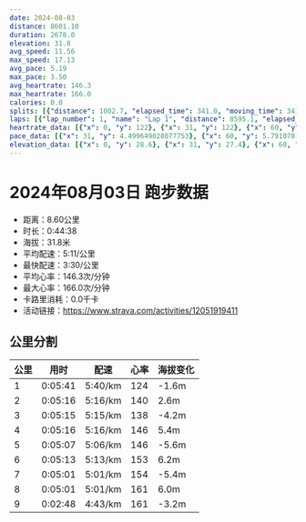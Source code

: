 ```yaml
---
date: 2024-08-03
distance: 8601.10
duration: 2678.0
elevation: 31.8
avg_speed: 11.56
max_speed: 17.13
avg_pace: 5.19
max_pace: 3.50
avg_heartrate: 146.3
max_heartrate: 166.0
calories: 0.0
splits: [{"distance": 1002.7, "elapsed_time": 341.0, "moving_time": 341.0, "average_speed": 2.94, "pace": 5.668945578231292, "average_heartrate": 124.37941176470588, "elevation_difference": -1.6, "split_number": 1}, {"distance": 999.0, "elapsed_time": 316.0, "moving_time": 316.0, "average_speed": 3.16, "pace": 5.274272151898733, "average_heartrate": 140.4272151898734, "elevation_difference": 2.6, "split_number": 2}, {"distance": 999.7, "elapsed_time": 315.0, "moving_time": 315.0, "average_speed": 3.17, "pace": 5.2576340694006305, "average_heartrate": 138.8126984126984, "elevation_difference": -4.2, "split_number": 3}, {"distance": 998.7, "elapsed_time": 316.0, "moving_time": 316.0, "average_speed": 3.16, "pace": 5.274272151898733, "average_heartrate": 146.61708860759492, "elevation_difference": 5.4, "split_number": 4}, {"distance": 1002.3, "elapsed_time": 307.0, "moving_time": 307.0, "average_speed": 3.26, "pace": 5.112484662576687, "average_heartrate": 146.27361563517914, "elevation_difference": -5.6, "split_number": 5}, {"distance": 999.3, "elapsed_time": 313.0, "moving_time": 313.0, "average_speed": 3.19, "pace": 5.224670846394984, "average_heartrate": 153.19808306709265, "elevation_difference": 6.2, "split_number": 6}, {"distance": 999.1, "elapsed_time": 301.0, "moving_time": 301.0, "average_speed": 3.32, "pace": 5.020090361445783, "average_heartrate": 154.08637873754154, "elevation_difference": -5.4, "split_number": 7}, {"distance": 1000.6, "elapsed_time": 301.0, "moving_time": 301.0, "average_speed": 3.32, "pace": 5.020090361445783, "average_heartrate": 161.14715719063545, "elevation_difference": 6.0, "split_number": 8}, {"distance": 593.7, "elapsed_time": 171.0, "moving_time": 168.0, "average_speed": 3.53, "pace": 4.721444759206799, "average_heartrate": 161.8323353293413, "elevation_difference": -3.2, "split_number": 9}]
laps: [{"lap_number": 1, "name": "Lap 1", "distance": 8595.1, "elapsed_time": 2680.0, "moving_time": 2680.0, "average_speed": 3.21, "pace": 5.192118380062305, "average_heartrate": 146.54, "max_heartrate": 165, "start_date": "2024-08-03 20:44:23+00:00", "elevation_difference": 31.8}]
heartrate_data: [{"x": 0, "y": 122}, {"x": 31, "y": 122}, {"x": 60, "y": 110}, {"x": 90, "y": 119}, {"x": 119, "y": 120}, {"x": 149, "y": 122}, {"x": 177, "y": 124}, {"x": 206, "y": 126}, {"x": 234, "y": 127}, {"x": 263, "y": 133}, {"x": 293, "y": 129}, {"x": 323, "y": 135}, {"x": 351, "y": 140}, {"x": 378, "y": 142}, {"x": 405, "y": 144}, {"x": 433, "y": 145}, {"x": 461, "y": 141}, {"x": 490, "y": 144}, {"x": 518, "y": 138}, {"x": 544, "y": 139}, {"x": 569, "y": 137}, {"x": 596, "y": 138}, {"x": 623, "y": 137}, {"x": 650, "y": 140}, {"x": 676, "y": 138}, {"x": 703, "y": 139}, {"x": 729, "y": 136}, {"x": 756, "y": 140}, {"x": 782, "y": 138}, {"x": 810, "y": 138}, {"x": 836, "y": 140}, {"x": 863, "y": 142}, {"x": 890, "y": 139}, {"x": 918, "y": 138}, {"x": 947, "y": 141}, {"x": 976, "y": 137}, {"x": 1005, "y": 147}, {"x": 1032, "y": 143}, {"x": 1058, "y": 145}, {"x": 1085, "y": 150}, {"x": 1113, "y": 146}, {"x": 1142, "y": 150}, {"x": 1170, "y": 148}, {"x": 1196, "y": 148}, {"x": 1223, "y": 146}, {"x": 1248, "y": 146}, {"x": 1274, "y": 145}, {"x": 1302, "y": 147}, {"x": 1329, "y": 148}, {"x": 1354, "y": 143}, {"x": 1382, "y": 143}, {"x": 1407, "y": 147}, {"x": 1433, "y": 148}, {"x": 1460, "y": 144}, {"x": 1486, "y": 146}, {"x": 1513, "y": 145}, {"x": 1539, "y": 152}, {"x": 1565, "y": 149}, {"x": 1590, "y": 148}, {"x": 1618, "y": 149}, {"x": 1646, "y": 151}, {"x": 1675, "y": 150}, {"x": 1702, "y": 150}, {"x": 1728, "y": 156}, {"x": 1754, "y": 154}, {"x": 1782, "y": 156}, {"x": 1809, "y": 156}, {"x": 1837, "y": 158}, {"x": 1864, "y": 156}, {"x": 1889, "y": 154}, {"x": 1914, "y": 153}, {"x": 1939, "y": 154}, {"x": 1965, "y": 153}, {"x": 1992, "y": 156}, {"x": 2019, "y": 153}, {"x": 2045, "y": 155}, {"x": 2070, "y": 154}, {"x": 2096, "y": 153}, {"x": 2121, "y": 155}, {"x": 2147, "y": 153}, {"x": 2174, "y": 153}, {"x": 2199, "y": 155}, {"x": 2224, "y": 156}, {"x": 2250, "y": 157}, {"x": 2274, "y": 158}, {"x": 2304, "y": 158}, {"x": 2330, "y": 162}, {"x": 2356, "y": 162}, {"x": 2381, "y": 163}, {"x": 2406, "y": 163}, {"x": 2433, "y": 164}, {"x": 2459, "y": 164}, {"x": 2484, "y": 165}, {"x": 2510, "y": 162}, {"x": 2534, "y": 163}, {"x": 2559, "y": 162}, {"x": 2583, "y": 163}, {"x": 2607, "y": 161}, {"x": 2633, "y": 160}, {"x": 2657, "y": 160}]
pace_data: [{"x": 31, "y": 4.499649028077753}, {"x": 60, "y": 5.791070187630298}, {"x": 90, "y": 5.807212543554006}, {"x": 119, "y": 5.7650294015911445}, {"x": 149, "y": 6.4350193050193045}, {"x": 177, "y": 5.3044875875238695}, {"x": 206, "y": 5.036778482925355}, {"x": 234, "y": 4.6856058476244025}, {"x": 263, "y": 6.495206547155105}, {"x": 293, "y": 5.920674955595026}, {"x": 323, "y": 5.978012912482066}, {"x": 351, "y": 5.023116335141651}, {"x": 378, "y": 5.287658629441624}, {"x": 405, "y": 4.9900299401197605}, {"x": 433, "y": 4.957376561570493}, {"x": 461, "y": 5.187270463741052}, {"x": 490, "y": 5.856184118060435}, {"x": 518, "y": 4.745643507972665}, {"x": 544, "y": 5.106219362745098}, {"x": 569, "y": 4.850611175785797}, {"x": 596, "y": 4.477888232133261}, {"x": 623, "y": 6.0562136627906975}, {"x": 650, "y": 5.49149917627677}, {"x": 676, "y": 5.557419139713237}, {"x": 703, "y": 5.1567759900990096}, {"x": 729, "y": 4.821145501880243}, {"x": 756, "y": 4.981081888822474}, {"x": 782, "y": 5.294377382465057}, {"x": 810, "y": 6.334739642721399}, {"x": 836, "y": 5.224670846394984}, {"x": 863, "y": 4.929517894114167}, {"x": 890, "y": 5.087515262515263}, {"x": 918, "y": 5.029179239589619}, {"x": 947, "y": 6.021206647398844}, {"x": 976, "y": 7.236951801997394}, {"x": 1005, "y": 5.561127794461128}, {"x": 1032, "y": 5.302799872733058}, {"x": 1058, "y": 4.779667335818755}, {"x": 1085, "y": 4.975134328358209}, {"x": 1113, "y": 5.526094164456233}, {"x": 1142, "y": 6.993999160721779}, {"x": 1170, "y": 5.112484662576687}, {"x": 1196, "y": 4.935356825584838}, {"x": 1223, "y": 5.783032616238723}, {"x": 1248, "y": 5.136117103235747}, {"x": 1274, "y": 4.778297018348623}, {"x": 1302, "y": 5.747137931034483}, {"x": 1329, "y": 5.035256797583081}, {"x": 1354, "y": 4.673780145821649}, {"x": 1382, "y": 5.056644417475728}, {"x": 1407, "y": 5.018578741342968}, {"x": 1433, "y": 4.979593665969524}, {"x": 1460, "y": 4.939745109662121}, {"x": 1486, "y": 5.277612412919569}, {"x": 1513, "y": 5.924884464984002}, {"x": 1539, "y": 5.005015015015014}, {"x": 1565, "y": 4.3998680042238645}, {"x": 1590, "y": 4.887595307917888}, {"x": 1618, "y": 4.822540509259259}, {"x": 1646, "y": 6.191196136701336}, {"x": 1675, "y": 5.404247730220493}, {"x": 1702, "y": 5.017068031306441}, {"x": 1728, "y": 4.957376561570493}, {"x": 1754, "y": 5.006518474016221}, {"x": 1782, "y": 4.97364965681886}, {"x": 1809, "y": 6.53852491173009}, {"x": 1837, "y": 5.432431551499348}, {"x": 1864, "y": 4.56246920339447}, {"x": 1889, "y": 4.561220580186097}, {"x": 1914, "y": 4.775558739255014}, {"x": 1939, "y": 4.489951508620689}, {"x": 1965, "y": 4.830927536231884}, {"x": 1992, "y": 5.587227623198122}, {"x": 2019, "y": 4.94854513064133}, {"x": 2045, "y": 5.973727598566308}, {"x": 2070, "y": 4.347078768909754}, {"x": 2096, "y": 4.853436225975538}, {"x": 2121, "y": 5.781026708289975}, {"x": 2147, "y": 4.697491544532131}, {"x": 2174, "y": 5.251008191556395}, {"x": 2199, "y": 5.9185724431818185}, {"x": 2224, "y": 4.981081888822474}, {"x": 2250, "y": 4.70544889892716}, {"x": 2274, "y": 4.797553252734599}, {"x": 2304, "y": 5.931209964412811}, {"x": 2330, "y": 4.884730363423212}, {"x": 2356, "y": 5.050515151515151}, {"x": 2381, "y": 5.47166776099803}, {"x": 2406, "y": 4.686923509561304}, {"x": 2433, "y": 5.319725502713054}, {"x": 2459, "y": 5.134534812076401}, {"x": 2484, "y": 4.724121315192743}, {"x": 2510, "y": 4.761914285714285}, {"x": 2534, "y": 5.289336718502063}, {"x": 2559, "y": 3.752071139126519}, {"x": 2583, "y": 4.162512487512488}, {"x": 2607, "y": 4.475483351235231}, {"x": 2633, "y": 4.662013986013985}, {"x": 2657, "y": 4.229053539710733}]
elevation_data: [{"x": 0, "y": 28.6}, {"x": 31, "y": 27.4}, {"x": 60, "y": 27.2}, {"x": 90, "y": 27.2}, {"x": 119, "y": 27.2}, {"x": 149, "y": 27.0}, {"x": 177, "y": 26.4}, {"x": 206, "y": 25.6}, {"x": 234, "y": 24.8}, {"x": 263, "y": 24.6}, {"x": 293, "y": 25.4}, {"x": 323, "y": 26.2}, {"x": 351, "y": 27.4}, {"x": 378, "y": 29.8}, {"x": 405, "y": 32.2}, {"x": 433, "y": 32.0}, {"x": 461, "y": 32.2}, {"x": 490, "y": 32.4}, {"x": 518, "y": 31.8}, {"x": 544, "y": 31.6}, {"x": 569, "y": 31.4}, {"x": 596, "y": 31.4}, {"x": 623, "y": 31.0}, {"x": 650, "y": 30.2}, {"x": 676, "y": 28.8}, {"x": 703, "y": 28.0}, {"x": 729, "y": 27.4}, {"x": 756, "y": 27.2}, {"x": 782, "y": 27.0}, {"x": 810, "y": 27.0}, {"x": 836, "y": 26.8}, {"x": 863, "y": 26.2}, {"x": 890, "y": 25.6}, {"x": 918, "y": 25.0}, {"x": 947, "y": 24.6}, {"x": 976, "y": 25.4}, {"x": 1005, "y": 26.2}, {"x": 1032, "y": 27.8}, {"x": 1058, "y": 29.6}, {"x": 1085, "y": 31.0}, {"x": 1113, "y": 31.4}, {"x": 1142, "y": 32.2}, {"x": 1170, "y": 32.4}, {"x": 1196, "y": 31.6}, {"x": 1223, "y": 31.4}, {"x": 1248, "y": 31.0}, {"x": 1274, "y": 31.0}, {"x": 1302, "y": 30.8}, {"x": 1329, "y": 30.2}, {"x": 1354, "y": 28.8}, {"x": 1382, "y": 28.2}, {"x": 1407, "y": 27.4}, {"x": 1433, "y": 27.0}, {"x": 1460, "y": 27.0}, {"x": 1486, "y": 26.8}, {"x": 1513, "y": 26.6}, {"x": 1539, "y": 26.0}, {"x": 1565, "y": 25.8}, {"x": 1590, "y": 25.2}, {"x": 1618, "y": 24.8}, {"x": 1646, "y": 25.6}, {"x": 1675, "y": 26.6}, {"x": 1702, "y": 27.6}, {"x": 1728, "y": 29.2}, {"x": 1754, "y": 30.6}, {"x": 1782, "y": 30.4}, {"x": 1809, "y": 32.2}, {"x": 1837, "y": 33.0}, {"x": 1864, "y": 31.6}, {"x": 1889, "y": 31.6}, {"x": 1914, "y": 31.2}, {"x": 1939, "y": 31.0}, {"x": 1965, "y": 31.0}, {"x": 1992, "y": 30.0}, {"x": 2019, "y": 28.6}, {"x": 2045, "y": 28.0}, {"x": 2070, "y": 27.2}, {"x": 2096, "y": 26.8}, {"x": 2121, "y": 27.0}, {"x": 2147, "y": 27.0}, {"x": 2174, "y": 27.0}, {"x": 2199, "y": 26.4}, {"x": 2224, "y": 25.6}, {"x": 2250, "y": 25.2}, {"x": 2274, "y": 25.0}, {"x": 2304, "y": 25.6}, {"x": 2330, "y": 26.4}, {"x": 2356, "y": 27.8}, {"x": 2381, "y": 29.4}, {"x": 2406, "y": 31.0}, {"x": 2433, "y": 31.6}, {"x": 2459, "y": 32.0}, {"x": 2484, "y": 32.8}, {"x": 2510, "y": 32.0}, {"x": 2534, "y": 31.8}, {"x": 2559, "y": 31.6}, {"x": 2583, "y": 31.4}, {"x": 2607, "y": 31.0}, {"x": 2633, "y": 30.0}, {"x": 2657, "y": 29.0}]
---
```


# 2024年08月03日 跑步数据

- 距离：8.60公里
- 时长：0:44:38
- 海拔：31.8米
- 平均配速：5:11/公里
- 最快配速：3:30/公里
- 平均心率：146.3次/分钟
- 最大心率：166.0次/分钟
- 卡路里消耗：0.0千卡
- 活动链接：https://www.strava.com/activities/12051919411

## 公里分割

| 公里 | 用时 | 配速 | 心率 | 海拔变化 |
|------|------|------|------|------|
| 1 | 0:05:41 | 5:40/km | 124 | -1.6m |
| 2 | 0:05:16 | 5:16/km | 140 | 2.6m |
| 3 | 0:05:15 | 5:15/km | 138 | -4.2m |
| 4 | 0:05:16 | 5:16/km | 146 | 5.4m |
| 5 | 0:05:07 | 5:06/km | 146 | -5.6m |
| 6 | 0:05:13 | 5:13/km | 153 | 6.2m |
| 7 | 0:05:01 | 5:01/km | 154 | -5.4m |
| 8 | 0:05:01 | 5:01/km | 161 | 6.0m |
| 9 | 0:02:48 | 4:43/km | 161 | -3.2m |

